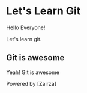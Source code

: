 # Let's Learn Git


Hello Everyone!

Let's learn git.

## Git is awesome

Yeah! Git is awesome



Powered by [Zairza]
